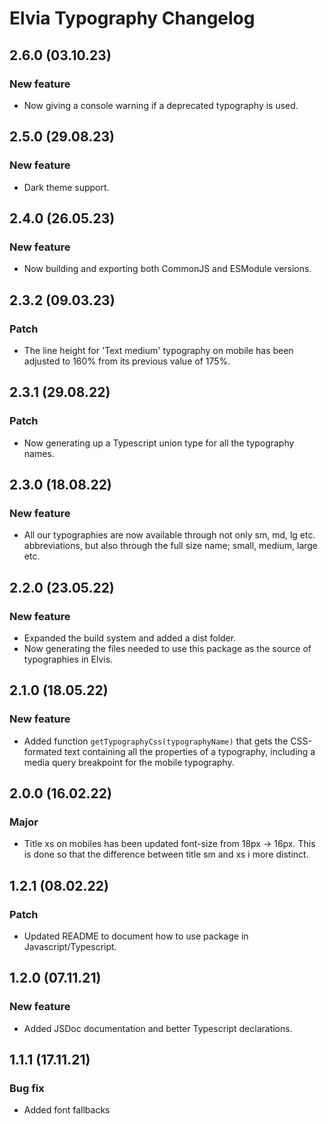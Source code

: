 # Elvia Typography Changelog

## 2.6.0 (03.10.23)

### New feature

- Now giving a console warning if a deprecated typography is used.

## 2.5.0 (29.08.23)

### New feature

- Dark theme support.

## 2.4.0 (26.05.23)

### New feature

- Now building and exporting both CommonJS and ESModule versions.

## 2.3.2 (09.03.23)

### Patch

- The line height for 'Text medium' typography on mobile has been adjusted to 160% from its previous value of
  175%.

## 2.3.1 (29.08.22)

### Patch

- Now generating up a Typescript union type for all the typography names.

## 2.3.0 (18.08.22)

### New feature

- All our typographies are now available through not only sm, md, lg etc. abbreviations, but also through the
  full size name; small, medium, large etc.

## 2.2.0 (23.05.22)

### New feature

- Expanded the build system and added a dist folder.
- Now generating the files needed to use this package as the source of typographies in Elvis.

## 2.1.0 (18.05.22)

### New feature

- Added function `getTypographyCss(typographyName)` that gets the CSS-formated text containing all the
  properties of a typography, including a media query breakpoint for the mobile typography.

## 2.0.0 (16.02.22)

### Major

- Title xs on mobiles has been updated font-size from 18px -> 16px. This is done so that the difference
  between title sm and xs i more distinct.

## 1.2.1 (08.02.22)

### Patch

- Updated README to document how to use package in Javascript/Typescript.

## 1.2.0 (07.11.21)

### New feature

- Added JSDoc documentation and better Typescript declarations.

## 1.1.1 (17.11.21)

### Bug fix

- Added font fallbacks
